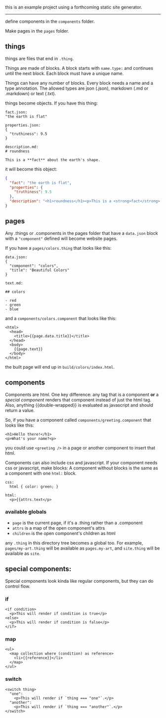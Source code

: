 this is an example project using a forthcoming static site generator.

* * * 

define components in the `components` folder.

Make pages in the `pages` folder.

## things

things are files that end in `.thing`.

Things are made of blocks. A block starts with `name.type:` and continues until the next block. Each block must have a unique name.

Things can have any number of blocks. Every block needs a name and a type annotation. The allowed types are json (.json), markdown (.md or .markdown) or text (.txt).

things become objects. If you have this thing:

```
fact.json:
"the earth is flat"

properties.json:
{
  "truthiness": 9.5
}

description.md:
# roundness

This is a **fact** about the earth's shape.
```

it will become this object:

```json
{
  "fact": "the earth is flat",
  "properties": {
    "truthiness": 9.5
  },
  "description": "<h1>roundness</h1><p>This is a <strong>fact</strong> about the earth's shape.</p>"
}
```

## pages

Any .things or .components in the pages folder that have a `data.json` block with a `"component"` defined will become website pages. 

If you have a `pages/colors.thing` that looks like this:

```
data.json:
{
  "component": "colors",
  "title": "Beautiful Colors"
}

text.md:

## colors

- red
- green
- blue
```

and a `components/colors.component` that looks like this:

```
<html>
  <head>
    <title>{{page.data.title}}</title>
  </head>
  <body>
    {{page.text}}
  </body>
</html>
```

the built page will end up in `build/colors/index.html`.

## components

Components are html. One key difference: any tag that is a component **or** a *special component* renders that component instead of just the html tag. Also, anything {{double-wrapped}} is evaluated as javascript and should return a value.

So, if you have a component called `components/greeting.component` that looks like this:

```
<h1>Hello there!</h1>
<p>What's your name?<p>
```

you could use `<greeting />` in a page or another component to insert that html.

Components can also include css and javascript. If your component needs css or javascript, make blocks: A component without blocks is the same as a component with one `html:` block.

```
css: 
  html { color: green; }

html:
  <p>{{attrs.text</p>
```

### available globals

- `page` is the current page, if it's a .thing rather than a .component
- `attrs` is a map of the open component's attrs
- `children` is the open component's children as html

any `.thing` in this directory tree becomes a global too. For example, `pages/my-art.thing` will be available as `pages.my-art`, and `site.thing` will be available as `site`.

## special components:

Special components look kinda like regular components, but they can do control flow.

### if

```
<if condition>
  <p>This will render if condition is true</p>
<else>
  <p>This will render if condition is false</p>
</if>
```

### map

```
<ul>
  <map collection where (condition) as reference>
    <li>{{reference}}</li>
  </map>
</ul>
```

### switch

```
<switch thing>
  "one":
    <p>This will render if `thing === "one"`.</p>
  "another":
    <p>This will render if `thing === "another"`.</p>
</switch>
```


